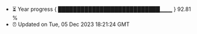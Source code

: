 - ⏳ Year progress { ███████████████████████████▁▁▁ } 92.81 %
- ⏰ Updated on Tue, 05 Dec 2023 18:21:24 GMT

